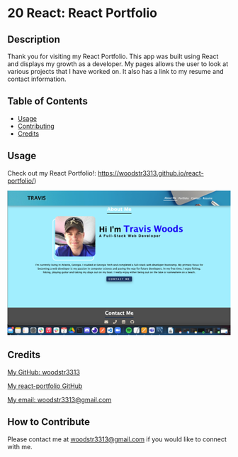 # 20 React: React Portfolio

## Description
  Thank you for visiting my React Portfolio. This app was built using React and displays my growth as a developer. My pages allows the user to look at various projects that I have worked on. It also has a link to my resume and contact information. 

## Table of Contents 

- [Usage](#usage)
- [Contributing](#repo)
- [Credits](#credits)

## Usage
  Check out my React Portfolio!: https://woodstr3313.github.io/react-portfolio/)

  !["React Portfolio”.](./src/assets/ReactPortfolio.png)
  

## Credits

[My GitHub: woodstr3313](https://github.com/woodstr3313)

[My react-portfolio GitHub](https://github.com/woodstr3313/react-portfolio)

[My email: woodstr3313@gmail.com](email:woodstr3313@gmail.com)

## How to Contribute
  Please contact me at woodstr3313@gmail.com if you would like to connect with me.

